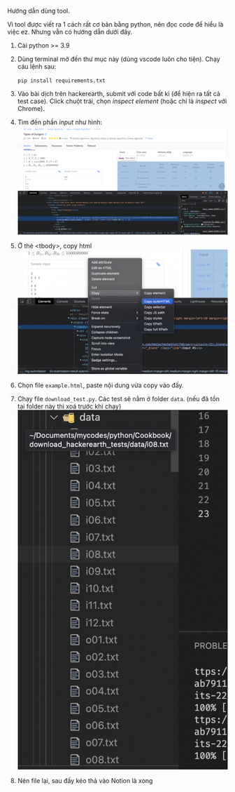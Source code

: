 Hướng dẫn dùng tool.

Vì tool được viết ra 1 cách rất cơ bản bằng python, nên đọc code để hiểu là việc ez. Nhưng vẫn có hướng dẫn dưới đây.

1. Cài python >= 3.9
2. Dùng terminal mở đến thư mục này (dùng vscode luôn cho tiện). Chạy cáu lệnh sau:

    `pip install requirements.txt`
3. Vào bài dịch trên hackerearth, submit với code bất kì (để hiện ra tất cả test case). Click chuột trái, chọn *inspect element* (hoặc chỉ là *inspect* với Chrome).
4. Tìm đến phần *input* như hình:
![plot](imgs/img1.png)
5. Ở thẻ \<tbody\>, copy html
![plot](imgs/img2.png)
6. Chọn file `example.html`, paste nội dung vừa copy vào đấy.
7. Chạy file `download_test.py`. Các test sẽ nằm ở folder `data`.
(nếu đã tồn tại folder này thì xoá trước khi chạy)
![plot](imgs/img3.png)
8. Nén file lại, sau đấy kéo thả vào Notion là xong
